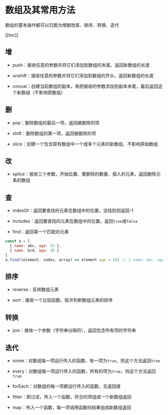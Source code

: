 # 数组及其常用方法

数组的基本操作都可以归类为增删改查、排序、转换、迭代

[[toc]]

## 增

- push：接收任意的参数并将它们添加到数组的末尾，返回新数组的长度

- unshift：接收任意的参数并将它们添加到数组的开头，返回新数组的长度

- concat：创建当前数组的副本，再把接收的参数添加到副本末尾，最后返回这个新数组（不影响原数组）

## 删

- pop：删除数组的最后一项，返回被删除的项

- shift：删除数组的第一项，返回被删除的项

- slice：创建一个包含原有数组中一个或多个元素的新数组，不影响原始数组

## 改

- splice：接收三个参数，开始位置、要删除的数量、插入的元素，返回删除元素的数组

## 查

- indexOf：返回要查找的元素在数组中的位置，没找到则返回-1

- includes：返回要查找的元素在数组中的位置，返回`true`或`false`

- find：返回第一个匹配的元素

```js
const a = [
  { name: abc, age: 25 },
  { name: bcd, age: 28 }
]
a.find((element, index, array) => element.age < 26) // { name: abc, age: 25 }
```

## 排序

- reverse：反转数组元素

- sort：接收一个比较函数，依次判断数组元素的排序

## 转换

- join：接收一个参数（字符串分隔符），返回包含所有项的字符串

## 迭代

- some：对数组每一项运行传入的函数，有一项为`true`，则这个方法返回`true`

- every：对数组每一项运行传入的函数，所有的项为`true`，则这个方法返回`true`

- forEach：对数组的每一项都运行传入的函数，无返回值

- filter：即过滤，传入一个函数，符合的项组成一个新数组返回

- map：传入一个函数，每一项调用函数的结果组成新数组返回
